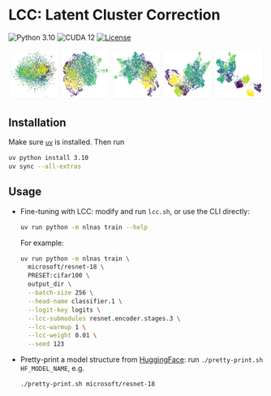 # LCC: Latent Cluster Correction

![Python 3.10](https://img.shields.io/badge/Python-3.10-blue?logo=python)
![CUDA 12](https://img.shields.io/badge/CUDA-12-green?logo=python)
[![License](https://img.shields.io/badge/license-MIT-white)](https://choosealicense.com/licenses/mit/)

![](docs/imgs/microsoft-resnet-18_cifar10.png)

<!-- ![a](docs/imgs/timm-vgg11.tv_in1k_timm-eurosat-rgb.png) -->
<!-- ![a](docs/imgs/alexnet_microsoft-cats_vs_dogs.png) -->

## Installation

Make sure [`uv`](https://docs.astral.sh/uv/) is installed. Then run

```sh
uv python install 3.10
uv sync --all-extras
```

## Usage

- Fine-tuning with LCC: modify and run `lcc.sh`, or use the CLI directly:

  ```sh
  uv run python -m nlnas train --help
  ```

  For example:

  ```sh
  uv run python -m nlnas train \
    microsoft/resnet-18 \
    PRESET:cifar100 \
    output_dir \
    --batch-size 256 \
    --head-name classifier.1 \
    --logit-key logits \
    --lcc-submodules resnet.encoder.stages.3 \
    --lcc-warmup 1 \
    --lcc-weight 0.01 \
    --seed 123
  ```

- Pretty-print a model structure from
  [HuggingFace](https://huggingface.co/models?pipeline_tag=image-classification):
  run `./pretty-print.sh HF_MODEL_NAME`, e.g.

  ```sh
  ./pretty-print.sh microsoft/resnet-18
  ```
